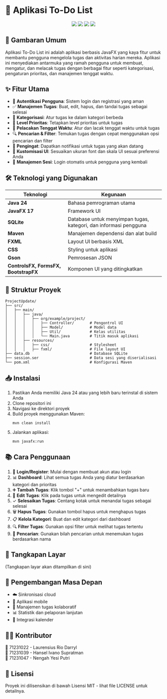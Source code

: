 # 📝 Aplikasi To-Do List

<div align="center">
  <img src="https://img.shields.io/badge/Java-ED8B00?style=for-the-badge&logo=java&logoColor=white"/>
  <img src="https://img.shields.io/badge/JavaFX-8A2BE2?style=for-the-badge&logo=java&logoColor=white"/>
  <img src="https://img.shields.io/badge/SQLite-07405E?style=for-the-badge&logo=sqlite&logoColor=white"/>
  <img src="https://img.shields.io/badge/Maven-C71A36?style=for-the-badge&logo=apache-maven&logoColor=white"/>
</div>

## 🌟 Gambaran Umum
Aplikasi To-Do List ini adalah aplikasi berbasis JavaFX yang kaya fitur untuk membantu pengguna mengelola tugas dan aktivitas harian mereka. Aplikasi ini menyediakan antarmuka yang ramah pengguna untuk membuat, mengatur, dan melacak tugas dengan berbagai fitur seperti kategorisasi, pengaturan prioritas, dan manajemen tenggat waktu.

## ✨ Fitur Utama
- 🔐 **Autentikasi Pengguna**: Sistem login dan registrasi yang aman
- ✅ **Manajemen Tugas**: Buat, edit, hapus, dan tandai tugas sebagai selesai
- 📂 **Kategorisasi**: Atur tugas ke dalam kategori berbeda
- 🚩 **Level Prioritas**: Tetapkan level prioritas untuk tugas
- 📅 **Pelacakan Tenggat Waktu**: Atur dan lacak tenggat waktu untuk tugas
- 🔍 **Pencarian & Filter**: Temukan tugas dengan cepat menggunakan opsi pencarian dan filter
- 🔔 **Pengingat**: Dapatkan notifikasi untuk tugas yang akan datang
- 🎨 **Kustomisasi UI**: Sesuaikan ukuran font dan skala UI sesuai preferensi Anda
- 🔄 **Manajemen Sesi**: Login otomatis untuk pengguna yang kembali

## 🛠️ Teknologi yang Digunakan
| Teknologi | Kegunaan |
|-----------|----------|
| **Java 24** | Bahasa pemrograman utama |
| **JavaFX 17** | Framework UI |
| **SQLite** | Database untuk menyimpan tugas, kategori, dan informasi pengguna |
| **Maven** | Manajemen dependensi dan alat build |
| **FXML** | Layout UI berbasis XML |
| **CSS** | Styling untuk aplikasi |
| **Gson** | Pemrosesan JSON |
| **ControlsFX, FormsFX, BootstrapFX** | Komponen UI yang ditingkatkan |

## 📁 Struktur Proyek
```
ProjectUpdate/
├── src/
│   ├── main/
│   │   ├── java/
│   │   │   ├── org/example/project/
│   │   │   │   ├── Controller/       # Pengontrol UI
│   │   │   │   ├── Model/            # Model data
│   │   │   │   ├── Util/             # Kelas utilitas
│   │   │   │   └── Main.java         # Titik masuk aplikasi
│   │   ├── resources/
│   │   │   ├── css/                  # Stylesheet
│   │   │   ├── fxml/                 # File layout UI
├── data.db                           # Database SQLite
├── session.ser                       # Data sesi yang diserialisasi
└── pom.xml                           # Konfigurasi Maven
```

## 📥 Instalasi
1. Pastikan Anda memiliki Java 24 atau yang lebih baru terinstal di sistem Anda
2. Clone repositori ini
3. Navigasi ke direktori proyek
4. Build proyek menggunakan Maven:
   ```
   mvn clean install
   ```
5. Jalankan aplikasi:
   ```
   mvn javafx:run
   ```

## 📚 Cara Penggunaan
1. 🔑 **Login/Register**: Mulai dengan membuat akun atau login
2. 📊 **Dashboard**: Lihat semua tugas Anda yang diatur berdasarkan kategori dan prioritas
3. ➕ **Tambah Tugas**: Klik tombol "+" untuk menambahkan tugas baru
4. 📝 **Edit Tugas**: Klik pada tugas untuk mengedit detailnya
5. ✓ **Selesaikan Tugas**: Centang kotak untuk menandai tugas sebagai selesai
6. 🗑️ **Hapus Tugas**: Gunakan tombol hapus untuk menghapus tugas
7. 📋 **Kelola Kategori**: Buat dan edit kategori dari dashboard
8. 🔍 **Filter Tugas**: Gunakan opsi filter untuk melihat tugas tertentu
9. 🔎 **Pencarian**: Gunakan bilah pencarian untuk menemukan tugas berdasarkan nama

## 📸 Tangkapan Layar
(Tangkapan layar akan ditampilkan di sini)

## 🚀 Pengembangan Masa Depan
- ☁️ Sinkronisasi cloud
- 📱 Aplikasi mobile
- 👥 Manajemen tugas kolaboratif
- 📊 Statistik dan pelaporan lanjutan
- 📆 Integrasi kalender

## 👨‍💻 Kontributor
👨 71231022 - Laurensius Rio Darryl <br>
👨 71231039 - Hansel Ivano Supratman <br>
👩 71231047 - Nengah Yesi Putri

## 📄 Lisensi
Proyek ini dilisensikan di bawah Lisensi MIT - lihat file LICENSE untuk detailnya.
